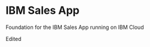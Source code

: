 IBM Sales App
==========================================================================

Foundation for the IBM Sales App running on IBM Cloud

Edited
